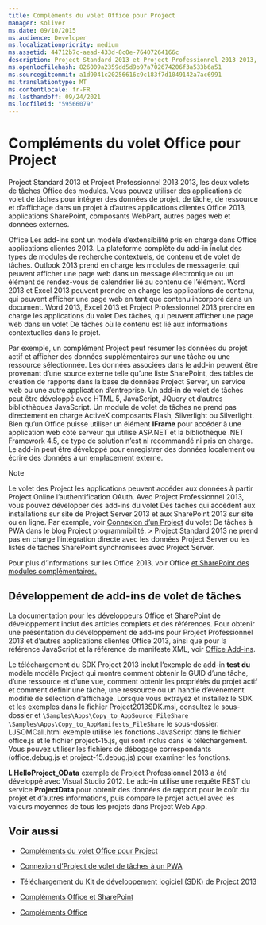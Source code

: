 ```yaml
---
title: Compléments du volet Office pour Project
manager: soliver
ms.date: 09/10/2015
ms.audience: Developer
ms.localizationpriority: medium
ms.assetid: 44712b7c-aead-433d-8c0e-76407264166c
description: Project Standard 2013 et Project Professionnel 2013 2013, les deux volets de tâches Office des modules. Vous pouvez utiliser des applications de volet de tâches pour intégrer des données de projet, de tâche, de ressource et d’affichage dans un projet à d’autres applications clientes Office 2013, applications SharePoint, composants WebPart, autres pages web et données externes.
ms.openlocfilehash: 826009a2359dd5d9b97a702674206f3a533b6a51
ms.sourcegitcommit: a1d9041c20256616c9c183f7d1049142a7ac6991
ms.translationtype: MT
ms.contentlocale: fr-FR
ms.lasthandoff: 09/24/2021
ms.locfileid: "59566079"
---
```

# <a name="task-pane-add-ins-for-project"></a>Compléments du volet Office pour Project

Project Standard 2013 et Project Professionnel 2013 2013, les deux volets de tâches Office des modules. Vous pouvez utiliser des applications de volet de tâches pour intégrer des données de projet, de tâche, de ressource et d’affichage dans un projet à d’autres applications clientes Office 2013, applications SharePoint, composants WebPart, autres pages web et données externes.
  
Office Les add-ins sont un modèle d’extensibilité pris en charge dans Office applications clientes 2013. La plateforme complète du add-in inclut des types de modules de recherche contextuels, de contenu et de volet de tâches. Outlook 2013 prend en charge les modules de messagerie, qui peuvent afficher une page web dans un message électronique ou un élément de rendez-vous de calendrier lié au contenu de l’élément. Word 2013 et Excel 2013 peuvent prendre en charge les applications de contenu, qui peuvent afficher une page web en tant que contenu incorporé dans un document. Word 2013, Excel 2013 et Project Professionnel 2013 prendre en charge les applications du volet Des tâches, qui peuvent afficher une page web dans un volet De tâches où le contenu est lié aux informations contextuelles dans le projet.
  
Par exemple, un complément Project peut résumer les données du projet actif et afficher des données supplémentaires sur une tâche ou une ressource sélectionnée. Les données associées dans le add-in peuvent être provenant d’une source externe telle qu’une liste SharePoint, des tables de création de rapports dans la base de données Project Server, un service web ou une autre application d’entreprise. Un add-in de volet de tâches peut être développé avec HTML 5, JavaScript, JQuery et d’autres bibliothèques JavaScript. Un module de volet de tâches ne prend pas directement en charge ActiveX composants Flash, Silverlight ou Silverlight. Bien qu’un Office puisse utiliser un élément **IFrame** pour accéder à une application web côté serveur qui utilise ASP.NET et la bibliothèque .NET Framework 4.5, ce type de solution n’est ni recommandé ni pris en charge. Le add-in peut être développé pour enregistrer des données localement ou écrire des données à un emplacement externe. 
  
> [!NOTE]
> Le volet des Project les applications peuvent accéder aux données à partir Project Online l’authentification OAuth. Avec Project Professionnel 2013, vous pouvez développer des add-ins du volet Des tâches qui accèdent aux installations sur site de Project Server 2013 et aux SharePoint 2013 sur site ou en ligne. Par exemple, voir [Connexion d’un Project](https://blogs.msdn.com/b/project_programmability/archive/2012/11/02/connecting-a-project-task-pane-app-to-pwa.aspx) du volet De tâches à PWA dans le blog Project programmibilité. > Project Standard 2013 ne prend pas en charge l’intégration directe avec les données Project Server ou les listes de tâches SharePoint synchronisées avec Project Server. 
  
Pour plus d’informations sur les Office 2013, voir Office [et SharePoint des modules complémentaires.](https://msdn.microsoft.com/library/office/fp161507%28v=office.15%29) 
  
## <a name="developing-task-pane-add-ins"></a>Développement de add-ins de volet de tâches

La documentation pour les développeurs Office et SharePoint de développement inclut des articles complets et des références. Pour obtenir une présentation du développement de add-ins pour Project Professionnel 2013 et d’autres applications clientes Office 2013, ainsi que pour la référence JavaScript et la référence de manifeste XML, voir [Office Add-ins](https://msdn.microsoft.com/library/office/apps/jj220060%28v=office.15%29).
  
Le téléchargement du SDK Project 2013 inclut l’exemple de add-in **test du** modèle modèle Project qui montre comment obtenir le GUID d’une tâche, d’une ressource et d’une vue, comment obtenir les propriétés du projet actif et comment définir une tâche, une ressource ou un handle d’événement modifié de sélection d’affichage. Lorsque vous extrayez et installez le SDK et les exemples dans le fichier Project2013SDK.msi, consultez le sous-dossier et  `\Samples\Apps\Copy_to_AppSource_FileShare`  `\Samples\Apps\Copy_to_AppManifests_FileShare` le sous-dossier. LJSOMCall.html exemple utilise les fonctions JavaScript dans le fichier office.js et le fichier project-15.js, qui sont inclus dans le téléchargement. Vous pouvez utiliser les fichiers de débogage correspondants (office.debug.js et project-15.debug.js) pour examiner les fonctions. 
  
**L HelloProject_OData** exemple de Project Professionnel 2013 a été développé avec Visual Studio 2012. Le add-in utilise une requête REST du service **ProjectData** pour obtenir des données de rapport pour le coût du projet et d’autres informations, puis compare le projet actuel avec les valeurs moyennes de tous les projets dans Project Web App. 
  
## <a name="see-also"></a>Voir aussi
<a name="bk_addresources"> </a>

- [Compléments du volet Office pour Project](https://msdn.microsoft.com/library/office/apps/fp161143%28v=office.15%29)
    
- [Connexion d’Project de volet de tâches à un PWA](https://blogs.msdn.com/b/project_programmability/archive/2012/11/02/connecting-a-project-task-pane-app-to-pwa.aspx)
    
- [Téléchargement du Kit de développement logiciel (SDK) de Project 2013](https://www.microsoft.com/en-us/download/details.aspx?id=30435%20)
    
- [Compléments Office et SharePoint](https://msdn.microsoft.com/library/office/fp161507%28v=office.15%29)
    
- [Compléments Office](https://msdn.microsoft.com/library/office/apps/jj220060%28v=office.15%29)
    

